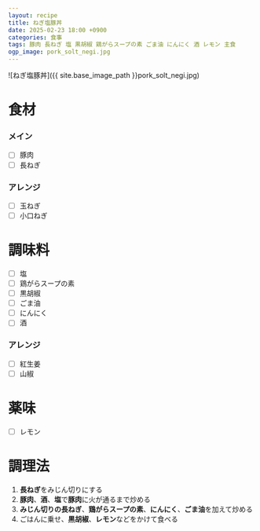 ```yaml
---
layout: recipe
title: ねぎ塩豚丼
date: 2025-02-23 18:00 +0900
categories: 食事
tags: 豚肉 長ねぎ 塩 黒胡椒 鶏がらスープの素 ごま油 にんにく 酒 レモン 主食
ogp_image: pork_solt_negi.jpg
---
```

![ねぎ塩豚丼]({{ site.base_image_path }}pork_solt_negi.jpg)

# 食材
### メイン
- [ ] 豚肉
- [ ] 長ねぎ

### アレンジ
- [ ] 玉ねぎ
- [ ] 小口ねぎ

# 調味料
- [ ] 塩
- [ ] 鶏がらスープの素
- [ ] 黒胡椒
- [ ] ごま油
- [ ] にんにく
- [ ] 酒

### アレンジ
- [ ] 紅生姜
- [ ] 山椒

# 薬味
- [ ] レモン

# 調理法
1. **長ねぎ**をみじん切りにする
2. **豚肉**、**酒**、**塩**で**豚肉**に火が通るまで炒める
3. **みじん切りの長ねぎ**、**鶏がらスープの素**、**にんにく**、**ごま油**を加えて炒める
4. ごはんに乗せ、**黒胡椒**、**レモン**などをかけて食べる